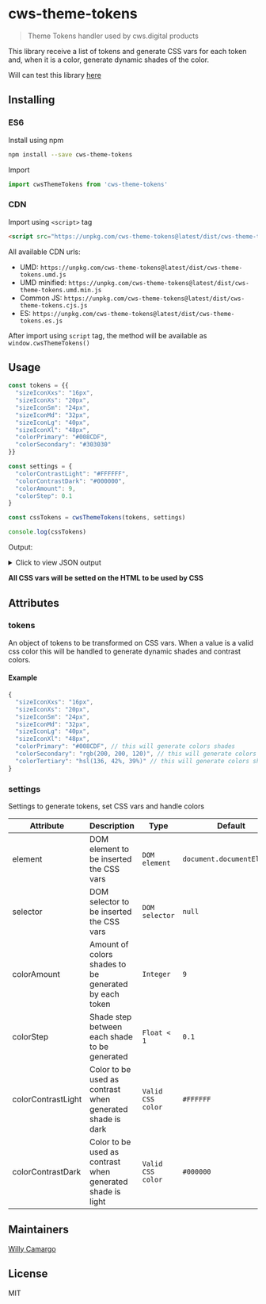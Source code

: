 # cws-theme-tokens
> Theme Tokens handler used by cws.digital products

This library receive a list of tokens and generate CSS vars for each token and, when it is a color, generate dynamic shades of the color.

Will can test this library [here](https://cws-theme-tokens.netlify.com/)

## Installing

### ES6

Install using npm
```bash
npm install --save cws-theme-tokens
```

Import
```js
import cwsThemeTokens from 'cws-theme-tokens'
```

### CDN

Import using `<script>` tag
```html
<script src="https://unpkg.com/cws-theme-tokens@latest/dist/cws-theme-tokens.umd.js"></script>
```

All available CDN urls:

* UMD: `https://unpkg.com/cws-theme-tokens@latest/dist/cws-theme-tokens.umd.js`
* UMD minified: `https://unpkg.com/cws-theme-tokens@latest/dist/cws-theme-tokens.umd.min.js`
* Common JS: `https://unpkg.com/cws-theme-tokens@latest/dist/cws-theme-tokens.cjs.js`
* ES: `https://unpkg.com/cws-theme-tokens@latest/dist/cws-theme-tokens.es.js`

After import using `script` tag, the method will be available as `window.cwsThemeTokens()`

## Usage

```js
const tokens = {{
  "sizeIconXxs": "16px",
  "sizeIconXs": "20px",
  "sizeIconSm": "24px",
  "sizeIconMd": "32px",
  "sizeIconLg": "40px",
  "sizeIconXl": "48px",
  "colorPrimary": "#008CDF",
  "colorSecondary": "#303030"
}}

const settings = {
  "colorContrastLight": "#FFFFFF",
  "colorContrastDark": "#000000",
  "colorAmount": 9,
  "colorStep": 0.1
}

const cssTokens = cwsThemeTokens(tokens, settings)

console.log(cssTokens)
```

Output:
<details>
  <summary>Click to view JSON output</summary>

  ```json
  {
    "--size-icon-xxs": "16px",
    "--size-icon-xs": "20px",
    "--size-icon-sm": "24px",
    "--size-icon-md": "32px",
    "--size-icon-lg": "40px",
    "--size-icon-xl": "48px",
    "--color-primary-100": "#39B5FF",
    "--color-primary-200": "#23ADFF",
    "--color-primary-300": "#0DA5FF",
    "--color-primary-400": "#009AF5",
    "--color-primary-500": "#008CDF",
    "--color-primary-600": "#007EC9",
    "--color-primary-700": "#0070B2",
    "--color-primary-800": "#00629C",
    "--color-primary-900": "#005486",
    "--color-primary-100-contrast": "#000000",
    "--color-primary-200-contrast": "#000000",
    "--color-primary-300-contrast": "#000000",
    "--color-primary-400-contrast": "#FFFFFF",
    "--color-primary-500-contrast": "#FFFFFF",
    "--color-primary-600-contrast": "#FFFFFF",
    "--color-primary-700-contrast": "#FFFFFF",
    "--color-primary-800-contrast": "#FFFFFF",
    "--color-primary-900-contrast": "#FFFFFF",
    "--color-secondary-100": "#434343",
    "--color-secondary-200": "#3E3E3E",
    "--color-secondary-300": "#3A3A3A",
    "--color-secondary-400": "#353535",
    "--color-secondary-500": "#303030",
    "--color-secondary-600": "#2B2B2B",
    "--color-secondary-700": "#262626",
    "--color-secondary-800": "#222222",
    "--color-secondary-900": "#1D1D1D",
    "--color-secondary-100-contrast": "#FFFFFF",
    "--color-secondary-200-contrast": "#FFFFFF",
    "--color-secondary-300-contrast": "#FFFFFF",
    "--color-secondary-400-contrast": "#FFFFFF",
    "--color-secondary-500-contrast": "#FFFFFF",
    "--color-secondary-600-contrast": "#FFFFFF",
    "--color-secondary-700-contrast": "#FFFFFF",
    "--color-secondary-800-contrast": "#FFFFFF",
    "--color-secondary-900-contrast": "#FFFFFF",
    "--color-neutral-100": "#FFFFFF",
    "--color-neutral-200": "#EDEDED",
    "--color-neutral-300": "#DADADA",
    "--color-neutral-400": "#C8C8C8",
    "--color-neutral-500": "#B6B6B6",
    "--color-neutral-600": "#A4A4A4",
    "--color-neutral-700": "#929292",
    "--color-neutral-800": "#7F7F7F",
    "--color-neutral-900": "#6D6D6D",
    "--color-neutral-100-contrast": "#000000",
    "--color-neutral-200-contrast": "#000000",
    "--color-neutral-300-contrast": "#000000",
    "--color-neutral-400-contrast": "#000000",
    "--color-neutral-500-contrast": "#000000",
    "--color-neutral-600-contrast": "#000000",
    "--color-neutral-700-contrast": "#000000",
    "--color-neutral-800-contrast": "#FFFFFF",
    "--color-neutral-900-contrast": "#FFFFFF",
    "--color-error-100": "#F95959",
    "--color-error-200": "#F94242",
    "--color-error-300": "#F82B2B",
    "--color-error-400": "#F71313",
    "--color-error-500": "#EA0808",
    "--color-error-600": "#D30707",
    "--color-error-700": "#BB0606",
    "--color-error-800": "#A40606",
    "--color-error-900": "#8C0505",
    "--color-error-100-contrast": "#000000",
    "--color-error-200-contrast": "#FFFFFF",
    "--color-error-300-contrast": "#FFFFFF",
    "--color-error-400-contrast": "#FFFFFF",
    "--color-error-500-contrast": "#FFFFFF",
    "--color-error-600-contrast": "#FFFFFF",
    "--color-error-700-contrast": "#FFFFFF",
    "--color-error-800-contrast": "#FFFFFF",
    "--color-error-900-contrast": "#FFFFFF",
    "--color-alert-100": "#FFC83C",
    "--color-alert-200": "#FFC126",
    "--color-alert-300": "#FFBB0F",
    "--color-alert-400": "#F8B100",
    "--color-alert-500": "#E1A100",
    "--color-alert-600": "#CB9100",
    "--color-alert-700": "#B48100",
    "--color-alert-800": "#9D7100",
    "--color-alert-900": "#876100",
    "--color-alert-100-contrast": "#000000",
    "--color-alert-200-contrast": "#000000",
    "--color-alert-300-contrast": "#000000",
    "--color-alert-400-contrast": "#000000",
    "--color-alert-500-contrast": "#000000",
    "--color-alert-600-contrast": "#000000",
    "--color-alert-700-contrast": "#000000",
    "--color-alert-800-contrast": "#FFFFFF",
    "--color-alert-900-contrast": "#FFFFFF",
    "--color-success-100": "#10F682",
    "--color-success-200": "#09EA79",
    "--color-success-300": "#08D870",
    "--color-success-400": "#08C666",
    "--color-success-500": "#07B45D",
    "--color-success-600": "#06A254",
    "--color-success-700": "#06904A",
    "--color-success-800": "#057E41",
    "--color-success-900": "#046C38",
    "--color-success-100-contrast": "#000000",
    "--color-success-200-contrast": "#000000",
    "--color-success-300-contrast": "#000000",
    "--color-success-400-contrast": "#000000",
    "--color-success-500-contrast": "#FFFFFF",
    "--color-success-600-contrast": "#FFFFFF",
    "--color-success-700-contrast": "#FFFFFF",
    "--color-success-800-contrast": "#FFFFFF",
    "--color-success-900-contrast": "#FFFFFF"
  }
  ```
</details>

**All CSS vars will be setted on the HTML to be used by CSS**

## Attributes

### tokens
An object of tokens to be transformed on CSS vars.
When a value is a valid css color this will be handled to generate dynamic shades and contrast colors.

#### Example
```js
{
  "sizeIconXxs": "16px",
  "sizeIconXs": "20px",
  "sizeIconSm": "24px",
  "sizeIconMd": "32px",
  "sizeIconLg": "40px",
  "sizeIconXl": "48px",
  "colorPrimary": "#008CDF", // this will generate colors shades
  "colorSecondary": "rgb(200, 200, 120)", // this will generate colors shades
  "colorTertiary": "hsl(136, 42%, 39%)" // this will generate colors shades
}
```

### settings
Settings to generate tokens, set CSS vars and handle colors

| Attribute | Description | Type | Default |
|-------|------|---------|---------|
| element | DOM element to be inserted the CSS vars | `DOM element` | `document.documentElement` |
| selector | DOM selector to be inserted the CSS vars | `DOM selector` | `null` |
| colorAmount | Amount of colors shades to be generated by each token | `Integer` | `9` |
| colorStep | Shade step between each shade to be generated | `Float < 1` | `0.1` |
| colorContrastLight | Color to be used as contrast when generated shade is dark | `Valid CSS color` | `#FFFFFF` |
| colorContrastDark | Color to be used as contrast when generated shade is light | `Valid CSS color` | `#000000` |


## Maintainers
[Willy Camargo](https://github.com/willycamargo)

## License
MIT
